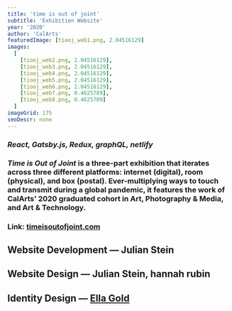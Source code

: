 ```yaml
---
title: 'time is out of joint'
subtitle: 'Exhibition Website'
year: '2020'
author: 'CalArts'
featuredImage: [tiooj_web1.png, 2.04516129]
images:
  [
    [tiooj_web2.png, 2.04516129],
    [tiooj_web3.png, 2.04516129],
    [tiooj_web4.png, 2.04516129],
    [tiooj_web5.png, 2.04516129],
    [tiooj_web6.png, 2.04516129],
    [tiooj_web7.png, 0.4625789],
    [tiooj_web8.png, 0.4625789]
  ]
imageGrid: 175
seoDescr: none
---
```


### _React, Gatsby.js, Redux, graphQL, netlify_

### _Time is Out of Joint_ is a three-part exhibition that iterates across three different platforms: internet (digital), room (physical), and box (postal). Ever-multiplying ways to touch and transmit during a global pandemic, it features the work of CalArts’ 2020 graduated cohort in Art, Photography & Media, and Art & Technology.

### Link: [timeisoutofjoint.com](https://www.timeisoutofjoint.com/)

## Website Development — Julian Stein

## Website Design — Julian Stein, hannah rubin

## Identity Design — [Ella Gold](https://www.ellagold.com/)
